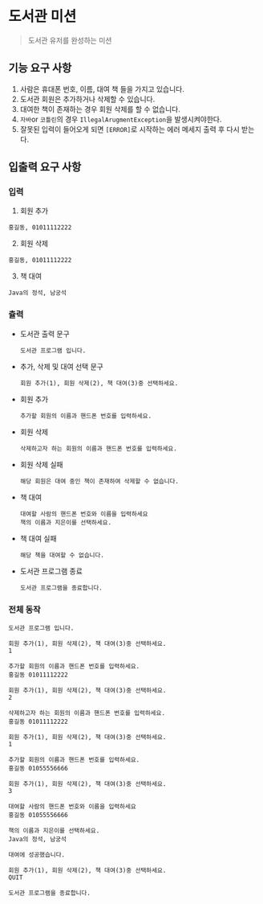 # 도서관 미션
> 도서관 유저를 완성하는 미션

## 기능 요구 사항
1. 사람은 휴대폰 번호, 이름, 대여 책 들을 가지고 있습니다.
2. 도서관 회원은 추가하거나 삭제할 수 있습니다.
3. 대여한 책이 존재하는 경우 회원 삭제를 할 수 없습니다.
4. `자바`or `코틀린`의 경우 `IllegalArugmentException`을 발생시켜야한다.
5. 잘못된 입력이 들어오게 되면 `[ERROR]`로 시작하는 에러 메세지  출력 후 다시 받는다.

## 입출력 요구 사항

### 입력

1. 회원 추가
```
홍길동, 01011112222
```
2. 회원 삭제
```
홍길동, 01011112222
```

3. 책 대여
```
Java의 정석, 남궁석
```

### 츌력
- 도서관 출력 문구
    ```
    도서관 프로그램 입니다.  
    ```
- 추가, 삭제 및 대여 선택 문구
    ```
    회원 추가(1), 회원 삭제(2), 책 대여(3)중 선택하세요.
    ```
- 회원 추가
    ```
    추가할 회원의 이름과 핸드폰 번호를 입력하세요.
    ```
- 회원 삭제
    ```
    삭제하고자 하는 회원의 이름과 핸드폰 번호를 입력하세요.
    ```
- 회원 삭제 실패
    ```
    해당 회원은 대여 중인 책이 존재하여 삭제할 수 없습니다.
    ```
- 책 대여
    ```
    대여할 사람의 핸드폰 번호와 이름을 입력하세요 
    책의 이름과 지은이를 선택하세요.
    ```
- 책 대여 실패
    ```
    해당 책을 대여할 수 없습니다.
    ```
- 도서관 프로그램 종료
    ```
    도서관 프로그램을 종료합니다.
    ```

### 전체 동작
```
도서관 프로그램 입니다.

회원 추가(1), 회원 삭제(2), 책 대여(3)중 선택하세요.
1

추가할 회원의 이름과 핸드폰 번호를 입력하세요.
홍길동 01011112222

회원 추가(1), 회원 삭제(2), 책 대여(3)중 선택하세요.
2

삭제하고자 하는 회원의 이름과 핸드폰 번호를 입력하세요.
홍길동 01011112222

회원 추가(1), 회원 삭제(2), 책 대여(3)중 선택하세요.
1

추가할 회원의 이름과 핸드폰 번호를 입력하세요.
홍길동 01055556666

회원 추가(1), 회원 삭제(2), 책 대여(3)중 선택하세요.
3

대여할 사람의 핸드폰 번호와 이름을 입력하세요 
홍길동 01055556666

책의 이름과 지은이를 선택하세요.
Java의 정석, 남궁석

대여에 성공했습니다.

회원 추가(1), 회원 삭제(2), 책 대여(3)중 선택하세요.
QUIT

도서관 프로그램을 종료합니다.
```